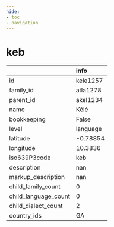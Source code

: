 ```yaml
---
hide:
- toc
- navigation
---
```

# keb
|                      | info     |
|:---------------------|:---------|
| id                   | kele1257 |
| family_id            | atla1278 |
| parent_id            | akel1234 |
| name                 | Kélé     |
| bookkeeping          | False    |
| level                | language |
| latitude             | -0.78854 |
| longitude            | 10.3836  |
| iso639P3code         | keb      |
| description          | nan      |
| markup_description   | nan      |
| child_family_count   | 0        |
| child_language_count | 0        |
| child_dialect_count  | 2        |
| country_ids          | GA       |